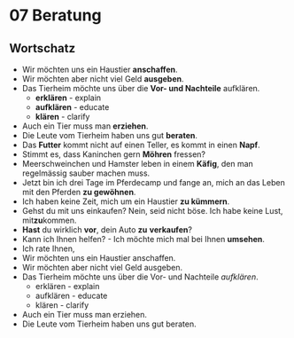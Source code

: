 # 07 Beratung

## Wortschatz

* Wir möchten uns ein Haustier **anschaffen**.
* Wir möchten aber nicht viel Geld **ausgeben**.
* Das Tierheim möchte uns über die **Vor- und Nachteile** aufklären.
  * **erklären** - explain
  * **aufklären** - educate
  * **klären** - clarify
* Auch ein Tier muss man **erziehen**.
* Die Leute vom Tierheim haben uns gut **beraten**.
* Das **Futter** kommt nicht auf einen Teller, es kommt in einen **Napf**.
* Stimmt es, dass Kaninchen gern **Möhren** fressen?
* Meerschweinchen und Hamster leben in einem **Käfig**, den man regelmässig sauber machen muss.
* Jetzt bin ich drei Tage im Pferdecamp und fange an, mich an das Leben mit den Pferden **zu gewöhnen**.
* Ich haben keine Zeit, mich um ein Haustier **zu kümmern**.
* Gehst du mit uns einkaufen? Nein, seid nicht böse. Ich habe keine Lust, mit**zu**kommen.
* **Hast** du wirklich **vor**, dein Auto **zu** **verkaufen**?
* Kann ich Ihnen helfen? -  Ich möchte mich mal bei Ihnen **umsehen**.
* Ich rate Ihnen,
* Wir möchten uns ein Haustier anschaffen.
* Wir möchten aber nicht viel Geld ausgeben.
* Das Tierheim möchte uns über die Vor- und Nachteile _aufklären_.
  * erklären - explain
  * aufklären - educate
  * klären - clarify
* Auch ein Tier muss man erziehen.
* Die Leute vom Tierheim haben uns gut beraten.
